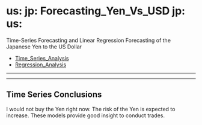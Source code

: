 # us: jp: Forecasting_Yen_Vs_USD jp: us:
Time-Series Forecasting and Linear Regression Forecasting of the Japanese Yen to the US Dollar

* [Time_Series_Analysis](https://github.com/BenMcCright/Forecasting_Yen_Vs_USD/blob/master/Starter_Code/time_series_analysis.ipynb)
* [Regression_Analysis](https://github.com/BenMcCright/Forecasting_Yen_Vs_USD/blob/master/Starter_Code/regression_analysis.ipynb)
---

---
## Time Series Conclusions
I would not buy the Yen right now.
The risk of the Yen is expected to increase.
These models provide good insight to conduct trades.